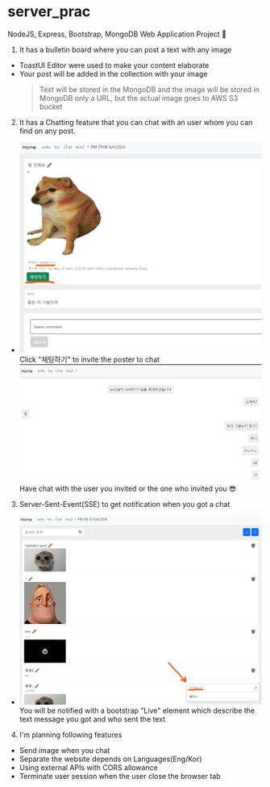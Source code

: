 # server_prac
NodeJS, Express, Bootstrap, MongoDB Web Application Project 👻
1. It has a bulletin board where you can post a text with any image
- ToastUI Editor were used to make your content elaborate
- Your post will be added in the collection with your image
    >Text will be stored in the MongoDB and the image will be stored in MongoDB only a URL, but the actual image goes to AWS S3 bucket
2. It has a Chatting feature that you can chat with an user whom you can find on any post.
- ![alt text](image.png) 
  Click "채팅하기" to invite the poster to chat
  ![alt text](image-2.png)
  Have chat with the user you invited or the one who invited you 😎
3. Server-Sent-Event(SSE) to get notification when you got a chat
- ![alt text](image-1.png)
  You will be notified with a bootstrap "Live" element which describe the text message you got and who sent the text
4. I'm planning following features
- Send image when you chat
- Separate the website depends on Languages(Eng/Kor)
- Using external APIs with CORS allowance
- Terminate user session when the user close the browser tab
